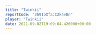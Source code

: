 ```yaml
---
title: "Twinkii"
reportCode: "3h91bXfaJC2k4vDn"
player: "Twinkii"
date: 2021-09-02T19:09:04.426000+00:00
---
```

